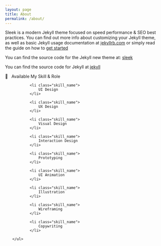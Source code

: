 ```yaml
---
layout: page
title: About
permalink: /about/
---
```


Sleek is a modern Jekyll theme focused on speed performance & SEO best practices. You can find out more info about customizing your Jekyll theme, as well as basic Jekyll usage documentation at [jekyllrb.com](http://jekyllrb.com/) or simply read the guide on how to [get started](/getting-started)

You can find the source code for the Jekyll new theme at:
[sleek](https://github.com/janczizikow/sleek)

You can find the source code for Jekyll at
[jekyll](https://github.com/jekyll/jekyll)


<section class="skill">
    <div class="resume-info">
<!--
        <svg version="1.1" id="Layer_1" xmlns="http://www.w3.org/2000/svg" xmlns:xlink="http://www.w3.org/1999/xlink" x="0px" y="0px"
	 viewBox="0 0 54 54" style="enable-background:new 0 0 54 54;" xml:space="preserve">
    <g>
        <path d="M21.2,2H8.7C7.5,2,6.3,3.1,6.3,4.4v45.2c0,1.2,1.1,2.4,2.4,2.4h12.5c1.2,0,2.4-1.1,2.4-2.4V4.4C23.6,3.1,22.5,2,21.2,2z
             M18.9,47.2h-7.8V41h4.8v-3.1h-4.8v-3.1h3.1v-3.1h-3.1v-3.1h4.7v-3.1h-4.8v-3.1h3.1v-3.1h-3.1V16h4.7v-3.1h-4.8V6.6h7.8V47.2z"/>
        <path d="M47.8,17.6l0.5-0.2L42.1,4.9c-0.2-0.8-1.1-1.2-2-1.2s-1.8,0.5-2,1.2l-6.2,12.5l0.5,0.2h-0.8v28.9c0,3,2.5,5.5,5.5,5.5h6.2
            c3,0,5.5-2.5,5.5-5.5V17.6H47.8z M43.8,41h-7.8V22.3h7.8V41z M40,11.2l3.2,6.4h-6.4L40,11.2z M43.1,47.2h-6.2
            c-0.5,0-0.7-0.2-0.7-0.7v-0.8h7.8v0.8C43.8,47,43.6,47.2,43.1,47.2z"/>
    </g>
        </svg>
-->
        <p class="second-label">
            <span class="label-emoji">
                &#x1F4AA;
            </span>
            &nbsp; Available My Skill &amp; Role
        </p>
    </div>    
    <ul>
        
            <li class="skill_name">
                UI Design
            </li>
        
            <li class="skill_name">
                UX Design
            </li>
        
            <li class="skill_name">
                Visual Design
            </li>
        
            <li class="skill_name">
                Interaction Design
            </li>
        
            <li class="skill_name">
                Prototyping
            </li>
        
            <li class="skill_name">
                UI Animation
            </li>
        
            <li class="skill_name">
                Illustration
            </li>
        
            <li class="skill_name">
                Wireframing
            </li>
        
            <li class="skill_name">
                Copywriting
            </li>
        
    </ul>
</section>
</div>
